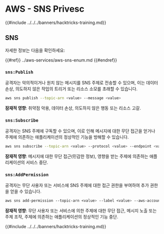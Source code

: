 # AWS - SNS Privesc

{{#include ../../../banners/hacktricks-training.md}}

## SNS

자세한 정보는 다음을 확인하세요:

{{#ref}}
../aws-services/aws-sns-enum.md
{{#endref}}

### `sns:Publish`

공격자는 악의적이거나 원치 않는 메시지를 SNS 주제로 전송할 수 있으며, 이는 데이터 손상, 의도하지 않은 작업의 트리거 또는 리소스 소모를 초래할 수 있습니다.
```bash
aws sns publish --topic-arn <value> --message <value>
```
**잠재적 영향**: 취약점 악용, 데이터 손상, 의도하지 않은 행동 또는 리소스 고갈.

### `sns:Subscribe`

공격자는 SNS 주제에 구독할 수 있으며, 이로 인해 메시지에 대한 무단 접근을 얻거나 주제에 의존하는 애플리케이션의 정상적인 기능을 방해할 수 있습니다.
```bash
aws sns subscribe --topic-arn <value> --protocol <value> --endpoint <value>
```
**잠재적 영향**: 메시지에 대한 무단 접근(민감한 정보), 영향을 받는 주제에 의존하는 애플리케이션의 서비스 중단.

### `sns:AddPermission`

공격자는 무단 사용자 또는 서비스에 SNS 주제에 대한 접근 권한을 부여하여 추가 권한을 얻을 수 있습니다.
```css
aws sns add-permission --topic-arn <value> --label <value> --aws-account-id <value> --action-name <value>
```
**잠재적 영향**: 무단 사용자 또는 서비스에 의한 주제에 대한 무단 접근, 메시지 노출 또는 주제 조작, 주제에 의존하는 애플리케이션의 정상적인 기능 중단. 

{{#include ../../../banners/hacktricks-training.md}}
